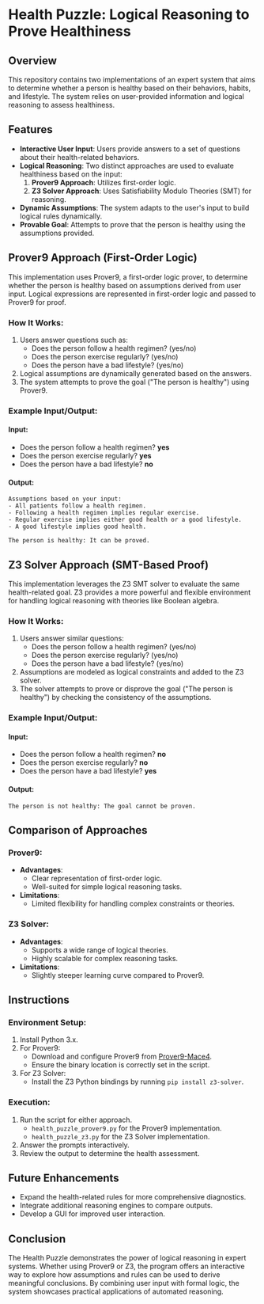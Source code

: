 # Health Puzzle: Logical Reasoning to Prove Healthiness

## Overview
This repository contains two implementations of an expert system that aims to determine whether a person is healthy based on their behaviors, habits, and lifestyle. The system relies on user-provided information and logical reasoning to assess healthiness.

## Features
- **Interactive User Input**: Users provide answers to a set of questions about their health-related behaviors.
- **Logical Reasoning**: Two distinct approaches are used to evaluate healthiness based on the input:
  1. **Prover9 Approach**: Utilizes first-order logic.
  2. **Z3 Solver Approach**: Uses Satisfiability Modulo Theories (SMT) for reasoning.
- **Dynamic Assumptions**: The system adapts to the user's input to build logical rules dynamically.
- **Provable Goal**: Attempts to prove that the person is healthy using the assumptions provided.

## Prover9 Approach (First-Order Logic)
This implementation uses Prover9, a first-order logic prover, to determine whether the person is healthy based on assumptions derived from user input. Logical expressions are represented in first-order logic and passed to Prover9 for proof.

### How It Works:
1. Users answer questions such as:
   - Does the person follow a health regimen? (yes/no)
   - Does the person exercise regularly? (yes/no)
   - Does the person have a bad lifestyle? (yes/no)
2. Logical assumptions are dynamically generated based on the answers.
3. The system attempts to prove the goal ("The person is healthy") using Prover9.

### Example Input/Output:
#### Input:
- Does the person follow a health regimen? **yes**
- Does the person exercise regularly? **yes**
- Does the person have a bad lifestyle? **no**

#### Output:
```
Assumptions based on your input:
- All patients follow a health regimen.
- Following a health regimen implies regular exercise.
- Regular exercise implies either good health or a good lifestyle.
- A good lifestyle implies good health.

The person is healthy: It can be proved.
```

## Z3 Solver Approach (SMT-Based Proof)
This implementation leverages the Z3 SMT solver to evaluate the same health-related goal. Z3 provides a more powerful and flexible environment for handling logical reasoning with theories like Boolean algebra.

### How It Works:
1. Users answer similar questions:
   - Does the person follow a health regimen? (yes/no)
   - Does the person exercise regularly? (yes/no)
   - Does the person have a bad lifestyle? (yes/no)
2. Assumptions are modeled as logical constraints and added to the Z3 solver.
3. The solver attempts to prove or disprove the goal ("The person is healthy") by checking the consistency of the assumptions.

### Example Input/Output:
#### Input:
- Does the person follow a health regimen? **no**
- Does the person exercise regularly? **no**
- Does the person have a bad lifestyle? **yes**

#### Output:
```
The person is not healthy: The goal cannot be proven.
```

## Comparison of Approaches
### Prover9:
- **Advantages**:
  - Clear representation of first-order logic.
  - Well-suited for simple logical reasoning tasks.
- **Limitations**:
  - Limited flexibility for handling complex constraints or theories.

### Z3 Solver:
- **Advantages**:
  - Supports a wide range of logical theories.
  - Highly scalable for complex reasoning tasks.
- **Limitations**:
  - Slightly steeper learning curve compared to Prover9.

## Instructions
### Environment Setup:
1. Install Python 3.x.
2. For Prover9:
   - Download and configure Prover9 from [Prover9-Mace4](https://www.cs.unm.edu/~mccune/prover9/).
   - Ensure the binary location is correctly set in the script.
3. For Z3 Solver:
   - Install the Z3 Python bindings by running `pip install z3-solver`.

### Execution:
1. Run the script for either approach.
   - `health_puzzle_prover9.py` for the Prover9 implementation.
   - `health_puzzle_z3.py` for the Z3 Solver implementation.
2. Answer the prompts interactively.
3. Review the output to determine the health assessment.

## Future Enhancements
- Expand the health-related rules for more comprehensive diagnostics.
- Integrate additional reasoning engines to compare outputs.
- Develop a GUI for improved user interaction.

## Conclusion
The Health Puzzle demonstrates the power of logical reasoning in expert systems. Whether using Prover9 or Z3, the program offers an interactive way to explore how assumptions and rules can be used to derive meaningful conclusions. By combining user input with formal logic, the system showcases practical applications of automated reasoning.


